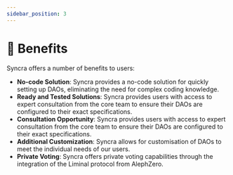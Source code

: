 ```yaml
---
sidebar_position: 3
---
```


# 🍰 Benefits

Syncra offers a number of benefits to users:

+ **No-code Solution**: Syncra provides a no-code solution for quickly setting up DAOs, eliminating the need for complex coding knowledge.
+ **Ready and Tested Solutions**: Syncra provides users with access to expert consultation from the core team to ensure their DAOs are configured to their exact specifications.
+ **Consultation Opportunity**: Syncra provides users with access to expert consultation from the core team to ensure their DAOs are configured to their exact specifications.
+ **Additional Customization**: Syncra allows for customisation of DAOs to meet the individual needs of our users.
+ **Private Voting**: Syncra offers private voting capabilities through the integration of the Liminal protocol from AlephZero.